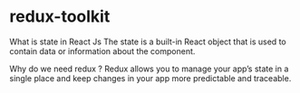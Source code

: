 # redux-toolkit

What is state in React Js
The state is a built-in React object that is used to contain data or information about the component.

Why do we need redux ?
Redux allows you to manage your app’s state in a single place and keep changes in your app more predictable and traceable.
